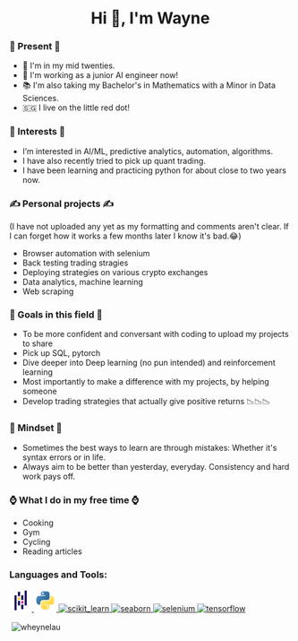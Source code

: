 <h1 align="center"> Hi 👋, I'm Wayne </h1>

<h3 align "center"> 🎁 Present 🎁 </h3>

- 🧒 I'm in my mid twenties.
- 💼 I'm working as a junior AI engineer now!
- 📚 I'm also taking my Bachelor's in Mathematics with a Minor in Data Sciences.
- 🇸🇬 I live on the little red dot! 

<h3 align "center"> 👀 Interests 👀 </h3> 

- I’m interested in AI/ML, predictive analytics, automation, algorithms. 
- I have also recently tried to pick up quant trading. 
- I have been learning and practicing python for about close to two years now. 

<h3 align "center"> ✍️ Personal projects ✍️ </h3>
(I have not uploaded any yet as my formatting and comments aren't clear. If I can 
forget how it works a few months later I know it's bad.😂)

- Browser automation with selenium
- Back testing trading stragies
- Deploying strategies on various crypto exchanges
- Data analytics, machine learning
- Web scraping

<h3 align "center"> 🥅 Goals in this field 🥅 </h3>

- To be more confident and conversant with coding to upload my projects to share
- Pick up SQL, pytorch
- Dive deeper into Deep learning (no pun intended) and reinforcement learning
- Most importantly to make a difference with my projects, by helping someone
- Develop trading strategies that actually give positive returns 📉📉📉

<h3 align "center"> 🧠 Mindset 🧠 </h3>

- Sometimes the best ways to learn are through mistakes: Whether it's syntax errors or in life. 
- Always aim to be better than yesterday, everyday. Consistency and hard work pays off.

<h3 align "center"> ⌚️ What I do in my free time ⌚️ </h3>

- Cooking
- Gym
- Cycling
- Reading articles

<h3 align="left">Languages and Tools:</h3>
<p align="left"> <a href="https://pandas.pydata.org/" target="_blank" rel="noreferrer"> <img src="https://raw.githubusercontent.com/devicons/devicon/2ae2a900d2f041da66e950e4d48052658d850630/icons/pandas/pandas-original.svg" alt="pandas" width="40" height="40"/> </a> <a href="https://www.python.org" target="_blank" rel="noreferrer"> <img src="https://raw.githubusercontent.com/devicons/devicon/master/icons/python/python-original.svg" alt="python" width="40" height="40"/> </a> <a href="https://scikit-learn.org/" target="_blank" rel="noreferrer"> <img src="https://upload.wikimedia.org/wikipedia/commons/0/05/Scikit_learn_logo_small.svg" alt="scikit_learn" width="40" height="40"/> </a> <a href="https://seaborn.pydata.org/" target="_blank" rel="noreferrer"> <img src="https://seaborn.pydata.org/_images/logo-mark-lightbg.svg" alt="seaborn" width="40" height="40"/> </a> <a href="https://www.selenium.dev" target="_blank" rel="noreferrer"> <img src="https://raw.githubusercontent.com/detain/svg-logos/780f25886640cef088af994181646db2f6b1a3f8/svg/selenium-logo.svg" alt="selenium" width="40" height="40"/> </a> <a href="https://www.tensorflow.org" target="_blank" rel="noreferrer"> <img src="https://www.vectorlogo.zone/logos/tensorflow/tensorflow-icon.svg" alt="tensorflow" width="40" height="40"/> </a> </p>


<p>&nbsp;<img align="center" src="https://github-readme-stats.vercel.app/api?username=wheynelau&show_icons=true&theme=dark&locale=en" alt="wheynelau" /></p>


### 
<!---
wheynelau/wheynelau is a ✨ special ✨ repository because its `README.md` (this file) appears on your GitHub profile.
You can click the Preview link to take a look at your changes.
--->
